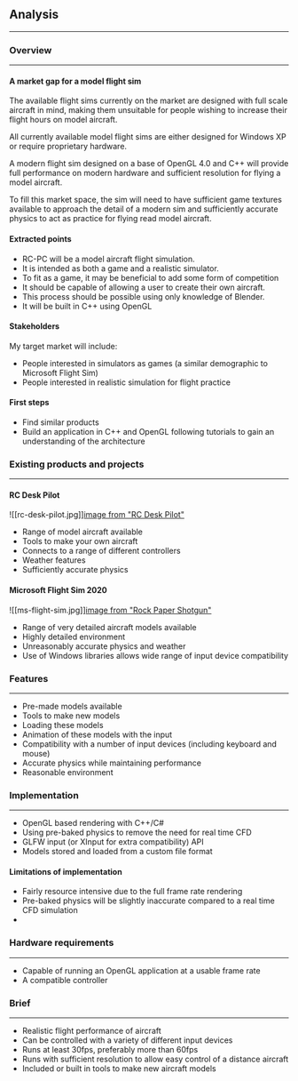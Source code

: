 ## Analysis
---
### Overview
---
#### A market gap for a model flight sim

The available flight sims currently on the market are designed with full scale aircraft in mind, making them unsuitable for people wishing to increase their flight hours on model aircraft.

All currently available model flight sims are either designed for Windows XP or require proprietary hardware.

A modern flight sim designed on a base of OpenGL 4.0 and C++ will provide full performance on modern hardware and sufficient resolution for flying a model aircraft.

To fill this market space, the sim will need to have sufficient game textures available to approach the detail of a modern sim and sufficiently accurate physics to act as practice for flying read model aircraft.

#### Extracted points

- RC-PC will be a model aircraft flight simulation.
- It is intended as both a game and a realistic simulator.
- To fit as a game, it may be beneficial to add some form of competition
- It should be capable of allowing a user to create their own aircraft.
- This process should be possible using only knowledge of Blender.
- It will be built in C++ using OpenGL

#### Stakeholders

My target market will include:
- People interested in simulators as games (a similar demographic to Microsoft Flight Sim)
- People interested in realistic simulation for flight practice

#### First steps
- Find similar products
- Build an application in C++ and OpenGL following tutorials to gain an understanding of the architecture

### Existing products and projects
---
#### RC Desk Pilot

![[rc-desk-pilot.jpg]][image from "RC Desk Pilot"](https://www.google.com/url?sa=i&url=https%3A%2F%2Frcdeskpilot.com%2F&psig=AOvVaw3fUM5iRx5TZjbsY1iT7Jar&ust=1636021407916000&source=images&cd=vfe&ved=0CAsQjRxqFwoTCKC-6vb8-_MCFQAAAAAdAAAAABAU)
- Range of model aircraft available
- Tools to make your own aircraft
- Connects to a range of different controllers
- Weather features
- Sufficiently accurate physics

#### Microsoft Flight Sim 2020

![[ms-flight-sim.jpg]][image from "Rock Paper Shotgun"](https://www.google.com/url?sa=i&url=https%3A%2F%2Fwww.rockpapershotgun.com%2Fall-341-photorealistic-cities-in-microsoft-flight-simulator-2020&psig=AOvVaw2-aPVRGJ0CPWs3C3HYoOUM&ust=1636021274292000&source=images&cd=vfe&ved=0CAsQjRxqFwoTCKj1par8-_MCFQAAAAAdAAAAABAE)
- Range of very detailed aircraft models available
- Highly detailed environment
- Unreasonably accurate physics and weather
- Use of Windows libraries allows wide range of input device compatibility

### Features
---
- Pre-made models available
- Tools to make new models
- Loading these models
- Animation of these models with the input
- Compatibility with a number of input devices (including keyboard and mouse)
- Accurate physics while maintaining performance
- Reasonable environment

### Implementation
---
- OpenGL based rendering with C++/C#
- Using pre-baked physics to remove the need for real time CFD
- GLFW input (or XInput for extra compatibility) API
- Models stored and loaded from a custom file format

#### Limitations of implementation
- Fairly resource intensive due to the full frame rate rendering
- Pre-baked physics will be slightly inaccurate compared to a real time CFD simulation
- 

### Hardware requirements
---
- Capable of running an OpenGL application at a usable frame rate
- A compatible controller

### Brief
---
- Realistic flight performance of aircraft
- Can be controlled with a variety of different input devices
- Runs at least 30fps, preferably more than 60fps
- Runs with sufficient resolution to allow easy control of a distance aircraft
- Included or built in tools to make new aircraft models